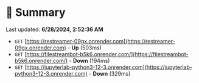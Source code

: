 # 📖 Summary
Last updated: **6/28/2024, 2:52:36 AM**

- `GET` [https://restreamer-09gx.onrender.com](https://restreamer-09gx.onrender.com) - **Up** (503ms)
- `GET` [https://filestreambot-b5k6.onrender.com/](https://filestreambot-b5k6.onrender.com/) - **Down** (194ms)
- `GET` [https://jupyterlab-python3-12-3.onrender.com](https://jupyterlab-python3-12-3.onrender.com) - **Down** (329ms)
